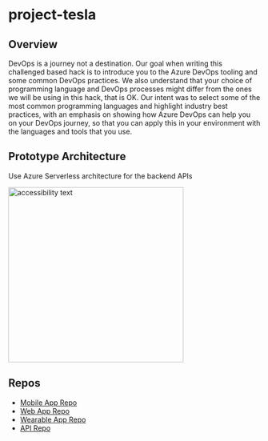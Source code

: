 # project-tesla

## Overview
DevOps is a journey not a destination. Our goal when writing this challenged based hack is to introduce you to the Azure DevOps tooling and some common DevOps practices. We also understand that your choice of programming language and DevOps processes might differ from the ones we will be using in this hack, that is OK. Our intent was to select some of the most common programming languages and highlight industry best practices, with an emphasis on showing how Azure DevOps can help you on your DevOps journey, so that you can apply this in your environment with the languages and tools that you use.

## Prototype Architecture

Use Azure Serverless architecture for the backend APIs

  <img src="https://github.com/sowsan/project-tesla/blob/master/Autism_Hack.jpg" width="350" alt="accessibility text">


## Repos
 - [Mobile App Repo](https://github.com/sowsan/project-tesla-mobile)
 - [Web App Repo](https://github.com/sowsan/project-tesla-web)
 - [Wearable App Repo](https://github.com/sowsan/project-tesla-wear)
 - [API Repo](https://github.com/sowsan/project-tesla-api)






